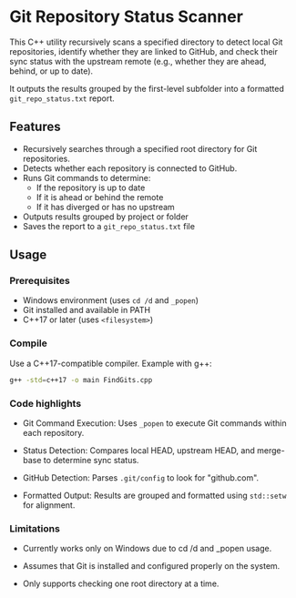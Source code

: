 # Git Repository Status Scanner

This C++ utility recursively scans a specified directory to detect local Git repositories, identify whether they are linked to GitHub, and check their sync status with the upstream remote (e.g., whether they are ahead, behind, or up to date).

It outputs the results grouped by the first-level subfolder into a formatted `git_repo_status.txt` report.

## Features

- Recursively searches through a specified root directory for Git repositories.
- Detects whether each repository is connected to GitHub.
- Runs Git commands to determine:
  - If the repository is up to date
  - If it is ahead or behind the remote
  - If it has diverged or has no upstream
- Outputs results grouped by project or folder
- Saves the report to a `git_repo_status.txt` file


## Usage

### Prerequisites

- Windows environment (uses `cd /d` and `_popen`)
- Git installed and available in PATH
- C++17 or later (uses `<filesystem>`)

### Compile

Use a C++17-compatible compiler. Example with g++:

```bash
g++ -std=c++17 -o main FindGits.cpp
```

### Code highlights
- Git Command Execution: Uses `_popen` to execute Git commands within each repository.

- Status Detection: Compares local HEAD, upstream HEAD, and merge-base to determine sync status.

- GitHub Detection: Parses `.git/config` to look for "github.com".

- Formatted Output: Results are grouped and formatted using `std::setw` for alignment.

### Limitations
- Currently works only on Windows due to cd /d and _popen usage.

- Assumes that Git is installed and configured properly on the system.

- Only supports checking one root directory at a time.